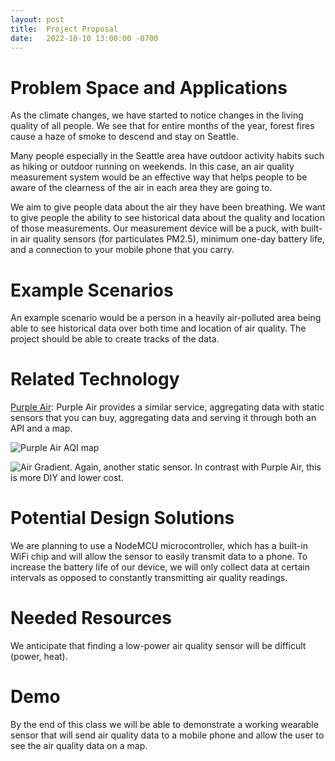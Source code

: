 ```yaml
---
layout: post
title:  Project Proposal
date:   2022-10-10 13:00:00 -0700
---
```

# Problem Space and Applications
As the climate changes, we have started to notice changes in the living quality of all people. We see
that for entire months of the year, forest fires cause a haze of smoke to descend and stay on Seattle.

Many people especially in the Seattle area have outdoor activity habits such as hiking or outdoor 
running on weekends. In this case, an air quality measurement system would be an effective way that 
helps people to be aware of the clearness of the air in each area they are going to.   

We aim to give people data about the air they have been breathing. We want to give people the ability
to see historical data about the quality and location of those measurements. Our measurement device 
will be a puck, with built-in air quality sensors (for particulates PM2.5), minimum one-day battery 
life, and a connection to your mobile phone that you carry.

# Example Scenarios
An example scenario would be a person in a heavily air-polluted area being able to see historical 
data over both time and location of air quality. The project should be able to create tracks of the data.

# Related Technology
[Purple Air](https://www2.purpleair.com/): Purple Air provides a similar service, aggregating data 
with static sensors that you can buy, aggregating data and serving it through both an API and a map.

![Purple Air AQI map](/cse475-22au-docs/assets/proposal/purple-air-map.png)

![Air Gradient](https://www.airgradient.com/open-airgradient/instructions/diy/). Again, another static 
sensor. In contrast with Purple Air, this is more DIY and lower cost.

# Potential Design Solutions
We are planning to use a NodeMCU microcontroller, which has a built-in WiFi chip and will allow the 
sensor to easily transmit data to a phone.  To increase the battery life of our device, we will only 
collect data at certain intervals as opposed to constantly transmitting air quality readings.  

# Needed Resources
We anticipate that finding a low-power air quality sensor will be difficult (power, heat).

# Demo
By the end of this class we will be able to demonstrate a working wearable sensor that will send air quality data to a mobile phone and allow the user to see the air quality data on a map. 

